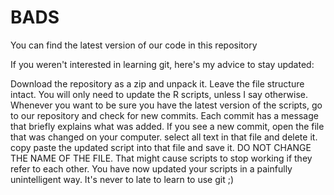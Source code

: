 # BADS
You can find the latest version of our code in this repository

If you weren't interested in learning git, here's my advice to stay updated:

Download the repository as a zip and unpack it. Leave the file structure intact.
You will only need to update the R scripts, unless I say otherwise.
Whenever you want to be sure you have the latest version of the scripts, go to our repository and check for new commits. Each commit has a message that briefly explains what was added. 
If you see a new commit, open the file that was changed on your computer.
select all text in that file and delete it.
copy paste the updated script into that file and save it. 
DO NOT CHANGE THE NAME OF THE FILE. That might cause scripts to stop working if they refer to each other.
You have now updated your scripts in a painfully unintelligent way. It's never to late to learn to use git ;)
